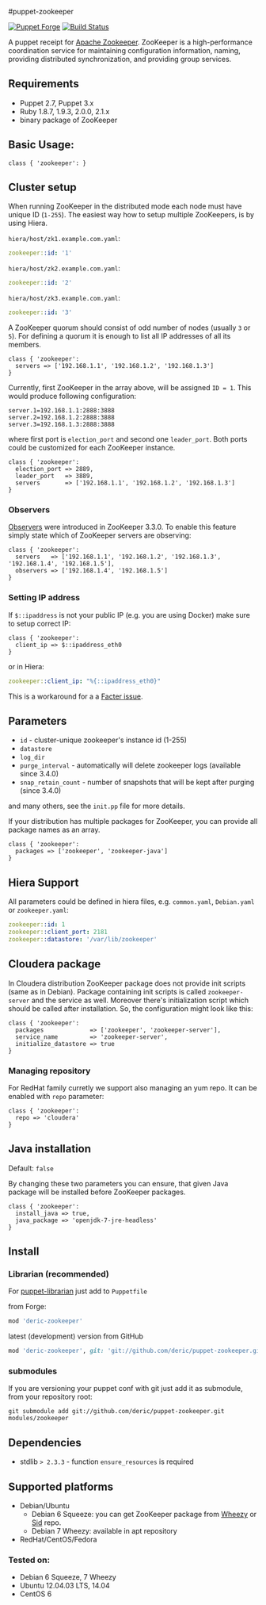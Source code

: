#puppet-zookeeper

[![Puppet
Forge](http://img.shields.io/puppetforge/v/deric/zookeeper.svg)](https://forge.puppetlabs.com/deric/zookeeper) [![Build Status](https://travis-ci.org/deric/puppet-zookeeper.png?branch=master)](https://travis-ci.org/deric/puppet-zookeeper)

A puppet receipt for [Apache Zookeeper](http://zookeeper.apache.org/). ZooKeeper is a high-performance coordination service for maintaining configuration information, naming, providing distributed synchronization, and providing group services.

## Requirements

  * Puppet 2.7, Puppet 3.x
  * Ruby 1.8.7, 1.9.3, 2.0.0, 2.1.x
  * binary package of ZooKeeper

## Basic Usage:

```puppet
class { 'zookeeper': }
```

## Cluster setup

When running ZooKeeper in the distributed mode each node must have unique ID (`1-255`). The easiest way how to setup multiple ZooKeepers, is by using Hiera.

`hiera/host/zk1.example.com.yaml`:
```yaml
zookeeper::id: '1'
```
`hiera/host/zk2.example.com.yaml`:
```yaml
zookeeper::id: '2'
```
`hiera/host/zk3.example.com.yaml`:
```yaml
zookeeper::id: '3'
```
A ZooKeeper quorum should consist of odd number of nodes (usually `3` or `5`).
For defining a quorum it is enough to list all IP addresses of all its members.

```puppet
class { 'zookeeper':
  servers => ['192.168.1.1', '192.168.1.2', '192.168.1.3']
}
```
Currently, first ZooKeeper in the array above, will be assigned `ID = 1`. This would produce following configuration:
```
server.1=192.168.1.1:2888:3888
server.2=192.168.1.2:2888:3888
server.3=192.168.1.3:2888:3888
```
where first port is `election_port` and second one `leader_port`. Both ports could be customized for each ZooKeeper instance.

```puppet
class { 'zookeeper':
  election_port => 2889,
  leader_port   => 3889,
  servers       => ['192.168.1.1', '192.168.1.2', '192.168.1.3']
}
```

### Observers

[Observers](http://zookeeper.apache.org/doc/r3.3.0/zookeeperObservers.html) were introduced in ZooKeeper 3.3.0. To enable this feature simply state which of ZooKeeper servers are observing:

```puppet
class { 'zookeeper':
  servers   => ['192.168.1.1', '192.168.1.2', '192.168.1.3', '192.168.1.4', '192.168.1.5'],
  observers => ['192.168.1.4', '192.168.1.5']
}
```

### Setting IP address

If `$::ipaddress` is not your public IP (e.g. you are using Docker) make sure to setup correct IP:

```puppet
class { 'zookeeper':
  client_ip => $::ipaddress_eth0
}
```

or in Hiera:

```yaml
zookeeper::client_ip: "%{::ipaddress_eth0}"
```

This is a workaround for a a [Facter issue](https://tickets.puppetlabs.com/browse/FACT-380).

##  Parameters

   - `id` - cluster-unique zookeeper's instance id (1-255)
   - `datastore`
   - `log_dir`
   - `purge_interval` - automatically will delete zookeeper logs (available since 3.4.0)
   - `snap_retain_count` - number of snapshots that will be kept after purging (since 3.4.0)

and many others, see the `init.pp` file for more details.

If your distribution has multiple packages for ZooKeeper, you can provide all package names
as an array.

```puppet
class { 'zookeeper':
  packages => ['zookeeper', 'zookeeper-java']
}
```

## Hiera Support

All parameters could be defined in hiera files, e.g. `common.yaml`, `Debian.yaml` or `zookeeper.yaml`:

```yaml
zookeeper::id: 1
zookeeper::client_port: 2181
zookeeper::datastore: '/var/lib/zookeeper'
```

## Cloudera package

In Cloudera distribution ZooKeeper package does not provide init scripts (same as in Debian). Package containing init scripts
is called `zookeeper-server` and the service as well. Moreover there's initialization script which should be called after installation.
So, the configuration might look like this:

```puppet
class { 'zookeeper':
  packages             => ['zookeeper', 'zookeeper-server'],
  service_name         => 'zookeeper-server',
  initialize_datastore => true
}
```

### Managing repository

For RedHat family curretly we support also managing an yum repo. It can be enabled with `repo` parameter:

```puppet
class { 'zookeeper':
  repo => 'cloudera'
}
```


## Java installation

Default: `false`

By changing these two parameters you can ensure, that given Java package will be installed before ZooKeeper packages.

```puppet
class { 'zookeeper':
  install_java => true,
  java_package => 'openjdk-7-jre-headless'
}
```

## Install

### Librarian (recommended)

For [puppet-librarian](https://github.com/rodjek/librarian-puppet) just add to `Puppetfile`

from Forge:
```ruby
mod 'deric-zookeeper'
```

latest (development) version from GitHub
```ruby
mod 'deric-zookeeper', git: 'git://github.com/deric/puppet-zookeeper.git'
```

### submodules

If you are versioning your puppet conf with git just add it as submodule, from your repository root:

    git submodule add git://github.com/deric/puppet-zookeeper.git modules/zookeeper

## Dependencies

  * stdlib `> 2.3.3` - function `ensure_resources` is required

## Supported platforms

  * Debian/Ubuntu
    * Debian 6 Squeeze: you can get ZooKeeper package from [Wheezy](http://packages.debian.org/wheezy/zookeeper) or [Sid](http://packages.debian.org/sid/zookeeper) repo.
    * Debian 7 Wheezy: available in apt repository
  * RedHat/CentOS/Fedora

### Tested on:

  * Debian 6 Squeeze, 7 Wheezy
  * Ubuntu 12.04.03 LTS, 14.04
  * CentOS 6

